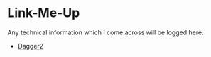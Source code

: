# Link-Me-Up

Any technical information which I come across will be logged here.

- [Dagger2](https://github.com/Naveentp/Link-Me-Up/blob/master/dagger.md)